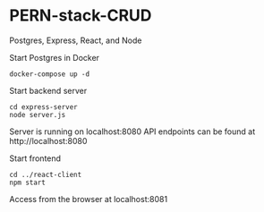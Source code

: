 # PERN-stack-CRUD
Postgres, Express, React, and Node


Start Postgres in Docker
```
docker-compose up -d
```

Start backend server
```
cd express-server 
node server.js
```
Server is running on localhost:8080
API endpoints can be found at http://localhost:8080

Start frontend

```
cd ../react-client 
npm start
```
Access from the browser at localhost:8081
